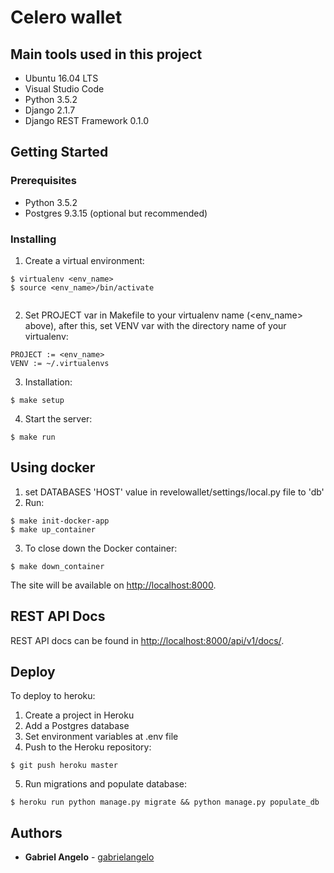 # Celero wallet

## Main tools used in this project

* Ubuntu 16.04 LTS
* Visual Studio Code
* Python 3.5.2
* Django 2.1.7
* Django REST Framework 0.1.0


## Getting Started

### Prerequisites

* Python 3.5.2
* Postgres 9.3.15 (optional but recommended)


### Installing

1. Create a virtual environment:

```
$ virtualenv <env_name>
$ source <env_name>/bin/activate


```
2. Set PROJECT var in Makefile to your virtualenv name (<env_name> above), after this, set VENV var with the directory name of your virtualenv:
```
PROJECT := <env_name>
VENV := ~/.virtualenvs 
```
3. Installation:

```
$ make setup
```

4. Start the server:

```
$ make run
```

## Using docker
1. set DATABASES 'HOST' value in revelowallet/settings/local.py file to 'db' 
2. Run:
```
$ make init-docker-app
$ make up_container
```
3. To close down the Docker container:
```
$ make down_container
```
The site will be available on <http://localhost:8000>.


## REST API Docs

REST API docs can be found in <http://localhost:8000/api/v1/docs/>.


## Deploy

To deploy to heroku:

1. Create a project in Heroku
2. Add a Postgres database
3. Set environment variables at .env file
4. Push to the Heroku repository:

```
$ git push heroku master
```

5. Run migrations and populate database:

```
$ heroku run python manage.py migrate && python manage.py populate_db
```

## Authors

* **Gabriel Angelo** - [gabrielangelo](https://github.com/gabrielangelo/)

